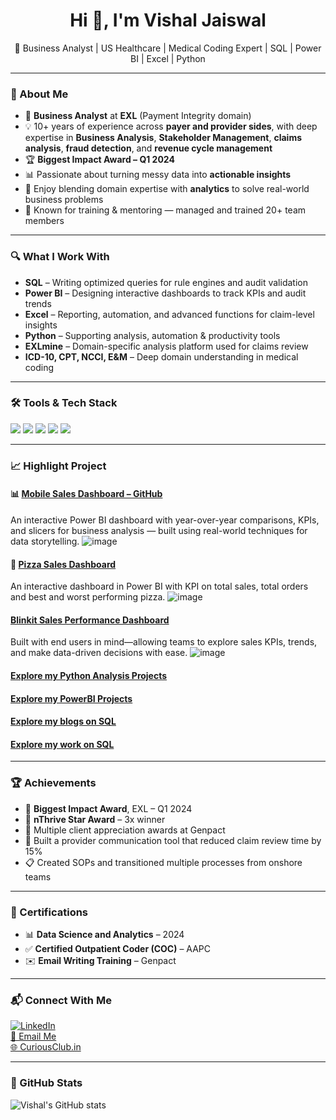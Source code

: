 <h1 align="center">Hi 👋, I'm Vishal Jaiswal</h1>
<p align="center">
🎯 Business Analyst | US Healthcare | Medical Coding Expert | SQL | Power BI | Excel | Python  
</p>

---

### 🧠 About Me

- 💼 **Business Analyst** at **EXL** (Payment Integrity domain)  
- 💡 10+ years of experience across **payer and provider sides**, with deep expertise in **Business Analysis**, **Stakeholder Management**, **claims analysis**, **fraud detection**, and **revenue cycle management**
- 🏆 **Biggest Impact Award – Q1 2024**
- 📊 Passionate about turning messy data into **actionable insights**
- 🧪 Enjoy blending domain expertise with **analytics** to solve real-world business problems
- 🤝 Known for training & mentoring — managed and trained 20+ team members

---

### 🔍 What I Work With

- **SQL** – Writing optimized queries for rule engines and audit validation  
- **Power BI** – Designing interactive dashboards to track KPIs and audit trends  
- **Excel** – Reporting, automation, and advanced functions for claim-level insights  
- **Python** – Supporting analysis, automation & productivity tools  
- **EXLmine** – Domain-specific analysis platform used for claims review  
- **ICD-10, CPT, NCCI, E&M** – Deep domain understanding in medical coding  

---

### 🛠️ Tools & Tech Stack

<p align="left">
  <img src="https://img.shields.io/badge/Power BI-F2C811?style=for-the-badge&logo=powerbi&logoColor=black"/>
  <img src="https://img.shields.io/badge/SQL-336791?style=for-the-badge&logo=postgresql&logoColor=white"/>
  <img src="https://img.shields.io/badge/Excel-217346?style=for-the-badge&logo=microsoft-excel&logoColor=white"/>
  <img src="https://img.shields.io/badge/Python-3776AB?style=for-the-badge&logo=python&logoColor=white"/>
  <img src="https://img.shields.io/badge/Healthcare Coding-blue?style=for-the-badge"/>
</p>

---

### 📈 Highlight Project

#### 📊 [Mobile Sales Dashboard – GitHub](https://github.com/Jaiswalmagic1/Mobile-Sales-Dashboard)
An interactive Power BI dashboard with year-over-year comparisons, KPIs, and slicers for business analysis — built using real-world techniques for data storytelling.
![image](https://github.com/user-attachments/assets/40c0edf9-3fcf-4eac-a9ed-394fddda8362)


#### 🍕 [Pizza Sales Dashboard](https://github.com/Jaiswalmagic1/Power-BI/tree/main/Pizza%20Sales%20Dashboard)
An interactive dashboard in Power BI with KPI on total sales, total orders and best and worst performing pizza.
![image](https://github.com/user-attachments/assets/c6a4d170-6970-4742-8e02-88b55603772f)


#### [Blinkit Sales Performance Dashboard](https://github.com/Jaiswalmagic1/Power-BI/tree/main/Blinkit%20Sales%20Performance%20Dashboard)
Built with end users in mind—allowing teams to explore sales KPIs, trends, and make data-driven decisions with ease.
![image](https://github.com/user-attachments/assets/53e9615a-b729-418c-a916-8c7ee108fead)


#### [Explore my Python Analysis Projects](https://github.com/Jaiswalmagic1/Python/)

#### [Explore my PowerBI Projects](https://github.com/Jaiswalmagic1/Power-BI)

#### [Explore my blogs on SQL](https://curiousclub.in/?s=SQL)

#### [Explore my work on SQL](https://github.com/Jaiswalmagic1/SQL)


<!--START_SECTION:projects-->
<!--END_SECTION:projects-->

---

### 🏆 Achievements

- 🥇 **Biggest Impact Award**, EXL – Q1 2024  
- 🏅 **nThrive Star Award** – 3x winner  
- 🥉 Multiple client appreciation awards at Genpact  
- 🚀 Built a provider communication tool that reduced claim review time by 15%  
- 📋 Created SOPs and transitioned multiple processes from onshore teams

---

### 📜 Certifications

- 📊 **Data Science and Analytics** – 2024  
- ✅ **Certified Outpatient Coder (COC)** – AAPC  
- ✉️ **Email Writing Training** – Genpact

---

### 📬 Connect With Me

[![LinkedIn](https://img.shields.io/badge/LinkedIn-blue?style=flat&logo=linkedin)](https://www.linkedin.com/in/vishal-jaiswal-data/)  
[📧 Email Me](mailto:jaiswalmagic1@gmail.com)  
[🌐 CuriousClub.in](https://curiousclub.in)

---

### 🧮 GitHub Stats

![Vishal's GitHub stats](https://github-readme-stats.vercel.app/api?username=Jaiswalmagic1&show_icons=true&theme=default)

